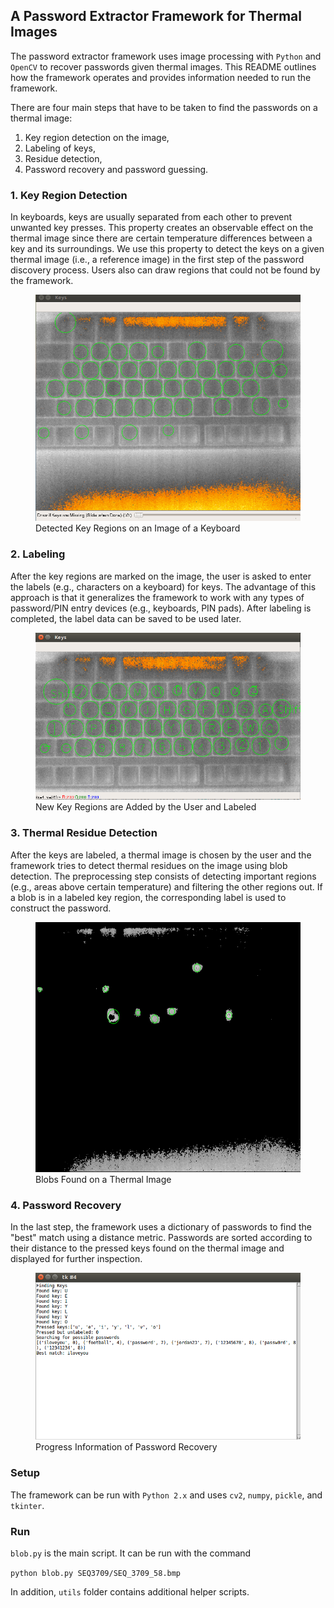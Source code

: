 ## A Password Extractor Framework for Thermal Images
The password extractor framework uses image processing with `Python` and `OpenCV` to recover passwords given thermal images.
This README outlines how the framework operates and provides information needed to run the framework. 

There are four main steps that have to be taken to find the passwords on a thermal image:
1. Key region detection on the image, 
2. Labeling of keys, 
3. Residue detection,
4. Password recovery and password guessing.

### 1. Key Region Detection
In keyboards, keys are usually separated from each other to prevent unwanted key presses. 
This property creates an observable effect on the thermal image since there are certain temperature differences between a key
and its surroundings. 
We use this property to detect the keys on a given thermal image (i.e., a reference image)
in the first step of the password discovery process. Users also can draw regions that could not be found by the framework.

<figure>
  <img src="docs/images/drawKeys.png" alt="Draw Keys Image" width = "600px"/>
  <figcaption>Detected Key Regions on an Image of a Keyboard</figcaption>
</figure>


### 2. Labeling
After the key regions are marked on the image, the user is asked to enter the labels (e.g., characters on a keyboard) for keys. 
The advantage of this approach is that it generalizes the framework to work with 
any types of password/PIN entry devices (e.g., keyboards, PIN pads). 
After labeling is completed, the label data can be saved to be used later.

<figure>
  <img src="docs/images/labels.png" alt="Labeled Keys" width = "600px"/>
  <figcaption>New Key Regions are Added by the User and Labeled</figcaption>
</figure>


### 3. Thermal Residue Detection
After the keys are labeled, a thermal image is chosen by the user and the framework tries to detect thermal residues on the 
image using blob detection. The preprocessing step consists of detecting important regions (e.g., areas above certain temperature) and filtering the other regions out. 
If a blob is in a labeled key region, the corresponding label is used to construct the password.

<figure>
  <img src="docs/images/SEQ_3709_0 _blobs.bmp" alt="Blobs" width = "600px" height="400px"/>
  <figcaption>Blobs Found on a Thermal Image</figcaption>
</figure>

### 4. Password Recovery
In the last step, the framework uses a dictionary of passwords to find the "best" match using a distance metric. 
Passwords are sorted according to their distance to the pressed keys found on the thermal image and displayed for further inspection.

<figure>
  <img src="docs/images/passwordRecovery.png" alt="Password Recovery" width = "600px"/>
  <figcaption>Progress Information of Password Recovery</figcaption>
</figure>


### Setup
The framework can be run with `Python 2.x` and uses `cv2`, `numpy`, `pickle`, and `tkinter`.

### Run
`blob.py` is the main script. It can be run with the command

`python blob.py SEQ3709/SEQ_3709_58.bmp`

In addition, `utils` folder contains additional helper scripts.
